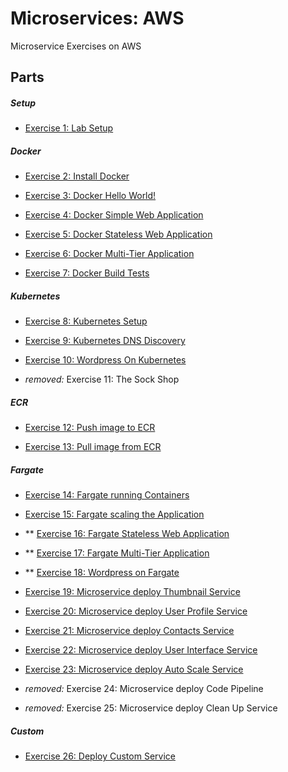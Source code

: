 # Microservices: AWS

Microservice Exercises on AWS

## Parts

##### Setup

* [Exercise 1: Lab Setup](labSetup.md)

##### Docker

* [Exercise 2: Install Docker](docker/installDocker.md)

* [Exercise 3: Docker Hello World!](docker/helloworld.md)

* [Exercise 4: Docker Simple Web Application](docker/simpleWebApp.md)

* [Exercise 5: Docker Stateless Web Application](docker/statelessWebApp.md)

* [Exercise 6: Docker Multi-Tier Application](docker/multiTierApp.md)

* [Exercise 7: Docker Build Tests](docker/buildTests.md)

##### Kubernetes

* [Exercise 8: Kubernetes Setup](k8s/k8sSetup.md)

* [Exercise 9: Kubernetes DNS Discovery](k8s/dnsDiscovery.md)

* [Exercise 10: Wordpress On Kubernetes](k8s/wordpressOnK8s.md)

* _removed:_ Exercise 11: The Sock Shop [](k8s/sockShop.md)

##### ECR

* [Exercise 12: Push image to ECR](ecr/pushImageToRegistry.md)

* [Exercise 13: Pull image from ECR](ecr/pullImageFromRegistry.md)

##### Fargate

* [Exercise 14: Fargate running Containers](fargate/runningContainers.md)

* [Exercise 15: Fargate scaling the Application](fargate/scalingTheApp.md)

* ** [Exercise 16: Fargate Stateless Web Application](fargate/statelessWebApp.md)

* ** [Exercise 17: Fargate Multi-Tier Application](fargate/multiTierApp.md)

* ** [Exercise 18: Wordpress on Fargate](fargate/wordpressOnFargate.md)

* [Exercise 19: Microservice deploy Thumbnail Service](fargate/microserviceDeployThumbnailService.md)

* [Exercise 20: Microservice deploy User Profile Service](fargate/microserviceDeployUserProfileService.md)

* [Exercise 21: Microservice deploy Contacts Service](fargate/microserviceDeployContactsService.md)

* [Exercise 22: Microservice deploy User Interface Service](fargate/microserviceDeployUserInterfaceService.md)

* [Exercise 23: Microservice deploy Auto Scale Service](fargate/microserviceAutoScaleUserInterfaceService.md)

* _removed:_ Exercise 24: Microservice deploy Code Pipeline [](fargate/microserviceCodePipeline.md)

* _removed:_ Exercise 25: Microservice deploy Clean Up Service [](fargate/microserviceCleanUp.md)

##### Custom

* [Exercise 26: Deploy Custom Service](fargate/deployCustomService.md)
